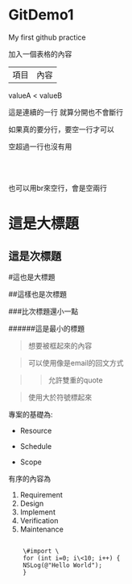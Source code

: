GitDemo1
========

My first github practice

加入一個表格的內容

<table>
<tr>
<td>項目</td>
<td>內容</td>
</tr>

</table>

valueA < valueB

這是連續的一行
就算分開也不會斷行

如果真的要分行，要空一行才可以


空超過一行也沒有用

<br/> 
<br/>

也可以用br來空行，會是空兩行

這是大標題
==========

這是次標題
----------

#這也是大標題

##這樣也是次標題

###比次標題還小一點

######這是最小的標題

> 想要被框起來的內容

> 可以使用像是email的回文方式

>> 允許雙重的quote

> 使用大於符號標起來

專案的基礎為:

- Resource
* Schedule
+ Scope

有序的內容為

1. Requirement
1. Design
1. Implement
1. Verification
1. Maintenance
<pre><code>
    \#import \<UIKIT/UIKit.h\>
    for (int i=0; i\<10; i++) {
    NSLog(@"Hello World");
    }
</code></pre>
